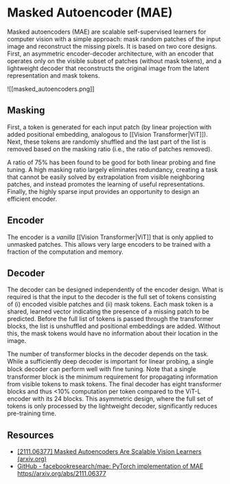 # Masked Autoencoder (MAE)

Masked autoencoders (MAE) are scalable self-supervised learners for computer vision with a simple approach: mask random patches of the input image and reconstruct the missing pixels. It is based on two core designs. First, an asymmetric encoder-decoder architecture, with an encoder that operates only on the visible subset of patches (without mask tokens), and a lightweight decoder that reconstructs the original image from the latent representation and mask tokens.

![[masked_autoencoders.png]]

## Masking

First, a token is generated for each input patch (by linear projection with added positional embedding, analogous to [[Vision Transformer|ViT]]). Next, these tokens are randomly shuffled and the last part of the list is removed based on the masking ratio (i.e., the ratio of patches removed).

A ratio of 75% has been found to be good for both linear probing and fine tuning. A high masking ratio largely eliminates redundancy, creating a task that cannot be easily solved by extrapolation from visible neighboring patches, and instead promotes the learning of useful representations. Finally, the highly sparse input provides an opportunity to design an efficient encoder.

## Encoder

The encoder is a *vanilla* [[Vision Transformer|ViT]] that is only applied to unmasked patches. This allows very large encoders to be trained with a fraction of the computation and memory.

## Decoder

The decoder can be designed independently of the encoder design. What is required is that the input to the decoder is the full set of tokens consisting of (i) encoded visible patches and (ii) mask tokens. Each mask token is a shared, learned vector indicating the presence of a missing patch to be predicted. Before the full list of tokens is passed through the transformer blocks, the list is unshuffled and positional embeddings are added. Without this, the mask tokens would have no information about their location in the image.

The number of transformer blocks in the decoder depends on the task. While a sufficiently deep decoder is important for linear probing, a single block decoder can perform well with ﬁne tuning. Note that a single transformer block is the minimum requirement for propagating information from visible tokens to mask tokens. The final decoder has eight transformer blocks and thus <10% computation per token compared to the ViT-L encoder with its 24 blocks. This asymmetric design, where the full set of tokens is only processed by the lightweight decoder, significantly reduces pre-training time.

## Resources

- [[2111.06377] Masked Autoencoders Are Scalable Vision Learners (arxiv.org)](https://arxiv.org/abs/2111.06377)
- [GitHub - facebookresearch/mae: PyTorch implementation of MAE https//arxiv.org/abs/2111.06377](https://github.com/facebookresearch/mae)
